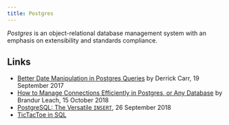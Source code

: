 ```yaml
---
title: Postgres
---
```


<dfn>Postgres</dfn> is an object-relational database management system with an emphasis on extensibility and standards compliance.

## Links

-   [Better Date Manipulation in Postgres Queries](https://robots.thoughtbot.com/better-date-manipulation-in-postgres-queries) by Derrick Carr, 19 September 2017
-   [How to Manage Connections Efficiently in Postgres, or Any Database](https://brandur.org/postgres-connections) by Brandur Leach, 15 October 2018
-   [PostgreSQL: The Versatile `INSERT`](https://pgdash.io/blog/postgres-insert.html), 26 September 2018
-   [TicTacToe in SQL](https://bitbucket.org/snippets/mariusz-krynski/bedBGK/tic-tac-toesql)
